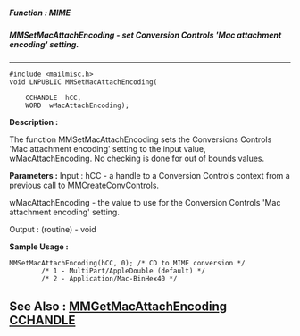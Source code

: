 ##### Function : MIME
##### MMSetMacAttachEncoding - set Conversion Controls 'Mac attachment encoding' setting.
---
```
#include <mailmisc.h>
void LNPUBLIC MMSetMacAttachEncoding(

	CCHANDLE  hCC,
	WORD  wMacAttachEncoding);
```
**Description :**

The function  MMSetMacAttachEncoding sets the Conversions Controls 'Mac 
attachment encoding' setting to the input value, wMacAttachEncoding.  No 
checking is done for out of bounds values.

**Parameters :**
Input :
hCC  -  a handle to a Conversion Controls context from a previous call to MMCreateConvControls.

wMacAttachEncoding  -  the value to use for the Conversion Controls 'Mac attachment encoding' setting.

Output :
(routine)  -  void



**Sample Usage :**
```
MMSetMacAttachEncoding(hCC, 0); /* CD to MIME conversion */
	    /* 1 - MultiPart/AppleDouble (default) */
	    /* 2 - Application/Mac-BinHex40 */

```
**See Also :**
[MMGetMacAttachEncoding](/reference/Func/MMGetMacAttachEncoding)
[CCHANDLE](/reference/Data/CCHANDLE)
---
